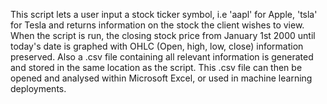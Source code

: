This script lets a user input a stock ticker symbol, i.e 'aapl' for Apple, 'tsla' for Tesla and returns information on the stock the client wishes to view.           When the script is run, the closing stock price from January 1st 2000 until today's date is graphed with OHLC (Open, high, low, close) information preserved. Also a .csv file containing all relevant information is generated and stored in the same location as the script.           This .csv file can then be opened and analysed within Microsoft Excel, or used in machine learning deployments.
